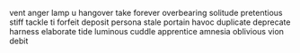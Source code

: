 vent anger
lamp u 
hangover
take forever
overbearing
solitude
pretentious
stiff
tackle ti
forfeit
deposit
persona
<compel>
stale
portain
havoc
duplicate deprecate
harness
elaborate
tide
luminous
cuddle
apprentice
amnesia
oblivious vion
debit